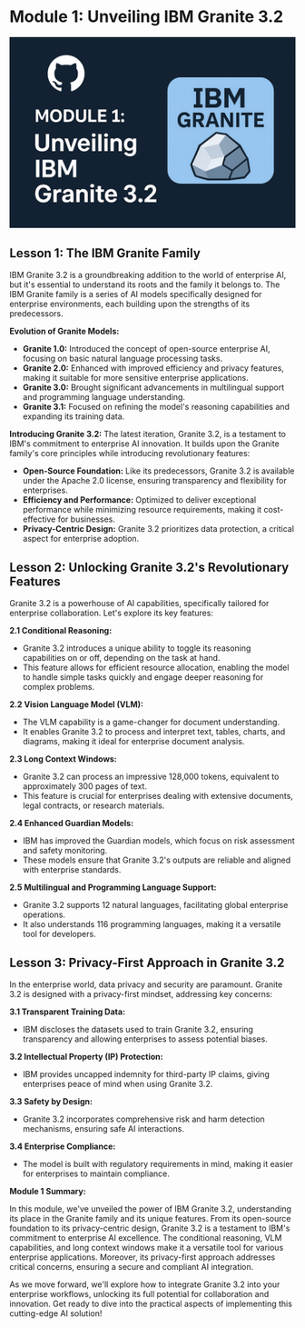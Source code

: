 # Module 1: Unveiling IBM Granite 3.2

![Module 1: Unveiling IBM Granite 3.2](https://github.com/Jewelzufo/Collaborative-workflows-granite/blob/main/ChatGPT%20Image%20Apr%203,%202025,%2010_28_09%20PM.png?raw=true)


## Lesson 1: The IBM Granite Family

IBM Granite 3.2 is a groundbreaking addition to the world of enterprise AI, but it's essential to understand its roots and the family it belongs to. The IBM Granite family is a series of AI models specifically designed for enterprise environments, each building upon the strengths of its predecessors.

**Evolution of Granite Models:**
- **Granite 1.0:** Introduced the concept of open-source enterprise AI, focusing on basic natural language processing tasks.
- **Granite 2.0:** Enhanced with improved efficiency and privacy features, making it suitable for more sensitive enterprise applications.
- **Granite 3.0:** Brought significant advancements in multilingual support and programming language understanding.
- **Granite 3.1:** Focused on refining the model's reasoning capabilities and expanding its training data.

**Introducing Granite 3.2:**
The latest iteration, Granite 3.2, is a testament to IBM's commitment to enterprise AI innovation. It builds upon the Granite family's core principles while introducing revolutionary features:
- **Open-Source Foundation:** Like its predecessors, Granite 3.2 is available under the Apache 2.0 license, ensuring transparency and flexibility for enterprises.
- **Efficiency and Performance:** Optimized to deliver exceptional performance while minimizing resource requirements, making it cost-effective for businesses.
- **Privacy-Centric Design:** Granite 3.2 prioritizes data protection, a critical aspect for enterprise adoption.

## Lesson 2: Unlocking Granite 3.2's Revolutionary Features

Granite 3.2 is a powerhouse of AI capabilities, specifically tailored for enterprise collaboration. Let's explore its key features:

**2.1 Conditional Reasoning:**
- Granite 3.2 introduces a unique ability to toggle its reasoning capabilities on or off, depending on the task at hand.
- This feature allows for efficient resource allocation, enabling the model to handle simple tasks quickly and engage deeper reasoning for complex problems.

**2.2 Vision Language Model (VLM):**
- The VLM capability is a game-changer for document understanding.
- It enables Granite 3.2 to process and interpret text, tables, charts, and diagrams, making it ideal for enterprise document analysis.

**2.3 Long Context Windows:**
- Granite 3.2 can process an impressive 128,000 tokens, equivalent to approximately 300 pages of text.
- This feature is crucial for enterprises dealing with extensive documents, legal contracts, or research materials.

**2.4 Enhanced Guardian Models:**
- IBM has improved the Guardian models, which focus on risk assessment and safety monitoring.
- These models ensure that Granite 3.2's outputs are reliable and aligned with enterprise standards.

**2.5 Multilingual and Programming Language Support:**
- Granite 3.2 supports 12 natural languages, facilitating global enterprise operations.
- It also understands 116 programming languages, making it a versatile tool for developers.

## Lesson 3: Privacy-First Approach in Granite 3.2

In the enterprise world, data privacy and security are paramount. Granite 3.2 is designed with a privacy-first mindset, addressing key concerns:

**3.1 Transparent Training Data:**
- IBM discloses the datasets used to train Granite 3.2, ensuring transparency and allowing enterprises to assess potential biases.

**3.2 Intellectual Property (IP) Protection:**
- IBM provides uncapped indemnity for third-party IP claims, giving enterprises peace of mind when using Granite 3.2.

**3.3 Safety by Design:**
- Granite 3.2 incorporates comprehensive risk and harm detection mechanisms, ensuring safe AI interactions.

**3.4 Enterprise Compliance:**
- The model is built with regulatory requirements in mind, making it easier for enterprises to maintain compliance.

**Module 1 Summary:**

In this module, we've unveiled the power of IBM Granite 3.2, understanding its place in the Granite family and its unique features. From its open-source foundation to its privacy-centric design, Granite 3.2 is a testament to IBM's commitment to enterprise AI excellence. The conditional reasoning, VLM capabilities, and long context windows make it a versatile tool for various enterprise applications. Moreover, its privacy-first approach addresses critical concerns, ensuring a secure and compliant AI integration.

As we move forward, we'll explore how to integrate Granite 3.2 into your enterprise workflows, unlocking its full potential for collaboration and innovation. Get ready to dive into the practical aspects of implementing this cutting-edge AI solution!
